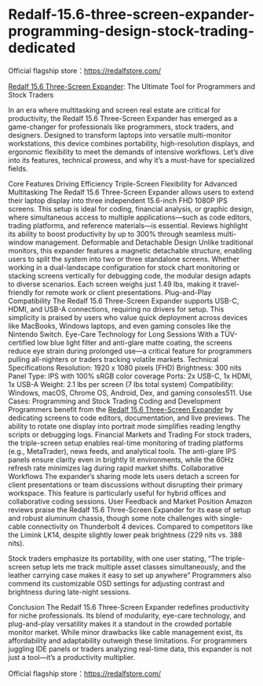 # Redalf-15.6-three-screen-expander-programming-design-stock-trading-dedicated

Official flagship store：https://redalfstore.com/

[Redalf 15.6 Three-Screen Expander](https://redalfstore.com/redalf-laptop-screen-triple-portable-monitor-for-laptopde-tachable-laptop-monitor-extender/): The Ultimate Tool for Programmers and Stock Traders

In an era where multitasking and screen real estate are critical for productivity, the Redalf 15.6 Three-Screen Expander has emerged as a game-changer for professionals like programmers, stock traders, and designers. Designed to transform laptops into versatile multi-monitor workstations, this device combines portability, high-resolution displays, and ergonomic flexibility to meet the demands of intensive workflows. Let’s dive into its features, technical prowess, and why it’s a must-have for specialized fields.

Core Features Driving Efficiency
Triple-Screen Flexibility for Advanced Multitasking
The Redalf 15.6 Three-Screen Expander allows users to extend their laptop display into three independent 15.6-inch FHD 1080P IPS screens. This setup is ideal for coding, financial analysis, or graphic design, where simultaneous access to multiple applications—such as code editors, trading platforms, and reference materials—is essential. Reviews highlight its ability to boost productivity by up to 300% through seamless multi-window management.
Deformable and Detachable Design
Unlike traditional monitors, this expander features a magnetic detachable structure, enabling users to split the system into two or three standalone screens. Whether working in a dual-landscape configuration for stock chart monitoring or stacking screens vertically for debugging code, the modular design adapts to diverse scenarios. Each screen weighs just 1.49 lbs, making it travel-friendly for remote work or client presentations.
Plug-and-Play Compatibility
The Redalf 15.6 Three-Screen Expander supports USB-C, HDMI, and USB-A connections, requiring no drivers for setup. This simplicity is praised by users who value quick deployment across devices like MacBooks, Windows laptops, and even gaming consoles like the Nintendo Switch.
Eye-Care Technology for Long Sessions
With a TÜV-certified low blue light filter and anti-glare matte coating, the screens reduce eye strain during prolonged use—a critical feature for programmers pulling all-nighters or traders tracking volatile markets.
Technical Specifications
Resolution: 1920 x 1080 pixels (FHD)
Brightness: 300 nits
Panel Type: IPS with 100% sRGB color coverage
Ports: 2x USB-C, 1x HDMI, 1x USB-A
Weight: 2.1 lbs per screen (7 lbs total system)
Compatibility: Windows, macOS, Chrome OS, Android, Dex, and gaming consoles511.
Use Cases: Programming and Stock Trading
Coding and Development
Programmers benefit from the [Redalf 15.6 Three-Screen Expander](https://redalfstore.com/redalf-laptop-screen-triple-portable-monitor-for-laptopde-tachable-laptop-monitor-extender/) by dedicating screens to code editors, documentation, and live previews. The ability to rotate one display into portrait mode simplifies reading lengthy scripts or debugging logs.
Financial Markets and Trading
For stock traders, the triple-screen setup enables real-time monitoring of trading platforms (e.g., MetaTrader), news feeds, and analytical tools. The anti-glare IPS panels ensure clarity even in brightly lit environments, while the 60Hz refresh rate minimizes lag during rapid market shifts.
Collaborative Workflows
The expander’s sharing mode lets users detach a screen for client presentations or team discussions without disrupting their primary workspace. This feature is particularly useful for hybrid offices and collaborative coding sessions.
User Feedback and Market Position
Amazon reviews praise the Redalf 15.6 Three-Screen Expander for its ease of setup and robust aluminum chassis, though some note challenges with single-cable connectivity on Thunderbolt 4 devices. Compared to competitors like the Limink LK14, despite slightly lower peak brightness (229 nits vs. 388 nits).

Stock traders emphasize its portability, with one user stating, “The triple-screen setup lets me track multiple asset classes simultaneously, and the leather carrying case makes it easy to set up anywhere” Programmers also commend its customizable OSD settings for adjusting contrast and brightness during late-night sessions.

Conclusion
The Redalf 15.6 Three-Screen Expander redefines productivity for niche professionals. Its blend of modularity, eye-care technology, and plug-and-play versatility makes it a standout in the crowded portable monitor market. While minor drawbacks like cable management exist, its affordability and adaptability outweigh these limitations. For programmers juggling IDE panels or traders analyzing real-time data, this expander is not just a tool—it’s a productivity multiplier.


Official flagship store：https://redalfstore.com/
